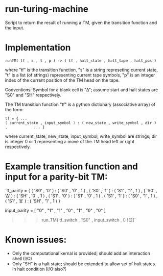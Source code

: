 # run-turing-machine
Script to return the result of running a TM, given the transition function and the input.

# Implementation
`runTM( tf , s , t , p ) -> ( tf , halt_state , halt_tape , halt_pos )`                     
                                                                                         
where "tf" is the transition function, "s" is a string represeting current state, "t" is a list (of strings) representing current tape symbols, "p" is an integer index of the current position of the TM head on the tape.                                                                            
                                                                                        
Conventions: Symbol for a blank cell is "∆"; assume start and halt states are "S0" and "SH" respectively.                                                  
                                                                                        
The TM transition function "tf" is a python dictionary (associative array) of the form:                                                        
                                                                                        
`tf = { ...                                                                              
      ( current_state , input_symbol ) : ( new_state , write_symbol , dir ) ,           
      ... }`                                                                             
                                                                                        
where current_state, new_state, input_symbol, write_symbol are strings; dir is integer 0 or 1 representing a move of the TM head left or right respectively.                                                             
                                                                                        
# Example transition function and input for a parity-bit TM:                              

`tf_parity = { ( 'S0' , '0' ) : ( 'S0' , '0' , 1 ) ,
              ( 'S0' , '1' ) : ( 'S1' , '1' , 1 ) ,
              ( 'S0' , '∆' ) : ( 'SH' , '0' , 1 ) ,
              ( 'S1' , '0' ) : ( 'S1' , '0' , 1 ) ,
              ( 'S1' , '1' ) : ( 'S0' , '1' , 1 ) ,
              ( 'S1' , '∆' ) : ( 'SH' , '1' , 1 ) }

input_parity = [ "0" , "1" , "1" , "0" , "1" , "0" , "0" ]

>>> run_TM( tf_switch , "S0" , input_switch , 0 )[2]`

# Known issues:
- Only the computational kernal is provided; should add an interaction shell (I/O)
- Only "SH" is a halt state; should be extended to allow set of halt states in halt condition (I/O also?)
